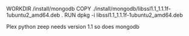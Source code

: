 WORKDIR /install/mongodb
COPY ./install/mongodb/libssl1.1_1.1.1f-1ubuntu2_amd64.deb .
RUN dpkg -i libssl1.1_1.1.1f-1ubuntu2_amd64.deb

Plex python zeep needs version 1.1 so does mongodb
